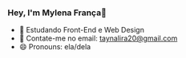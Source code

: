 ### Hey, I'm Mylena França👋


- 🌱 Estudando Front-End e Web Design
- 💬 Contate-me no email: taynalira20@gmail.com
- 😄 Pronouns: ela/dela

